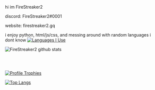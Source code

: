 hi im FireStreaker2

discord: FireStreaker2#0001

website: firestreaker2.gq


i enjoy python, html/js/css, and messing around with random languages i dont know
[![Languages I Use](https://skillicons.dev/icons?i=js,html,css,py)](https://skillicons.dev)


![FireStreaker2 github stats](https://github-readme-stats.vercel.app/api?username=FireStreaker2&show_icons=true&hide_border=true)    
</br>

</br>

[![Profile Trophies](https://github-profile-trophy.vercel.app/?username=FireStreaker2&theme=darkhub)](https://github.com/ryo-ma/github-profile-trophy)
</br>

[![Top Langs](https://github-readme-stats.vercel.app/api/top-langs/?username=FireStreaker2)](https://github.com/anuraghazra/github-readme-stats)

